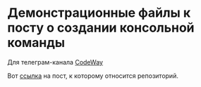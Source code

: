 # Демонстрационные файлы к посту о создании консольной команды

Для телеграм-канала [CodeWay](https://t.me/code_way)

Вот [ссылка](https://t.me/code_way/25) на пост, к которому относится репозиторий.
